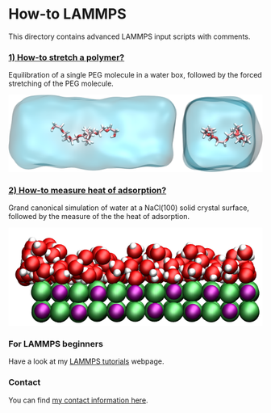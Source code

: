 # How-to LAMMPS

This directory contains advanced LAMMPS input scripts with comments. 

### [1) How-to stretch a polymer?](PEG-H2O/PEG-H2O.rst)

Equilibration of a single PEG molecule in a water box, followed by the forced stretching of the PEG molecule.

![Image of PEG molecule pulled in water](PEG-H2O/PEGinH2O.png)

### [2) How-to measure heat of adsorption?](NaCl-H2O-GCMC/NaCl-H2O-GCMC.rst)

Grand canonical simulation of water at a NaCl(100) solid crystal surface, followed by the measure of the the heat of adsorption.

![Image of a NaCl-water interface](NaCl-H2O-GCMC/NaCl-H2O-GCMC.png)

### For LAMMPS beginners

Have a look at my [LAMMPS tutorials](https://lammpstutorials.github.io/) webpage.

### Contact

You can find [my contact information here](https://simongravelle.github.io/).
